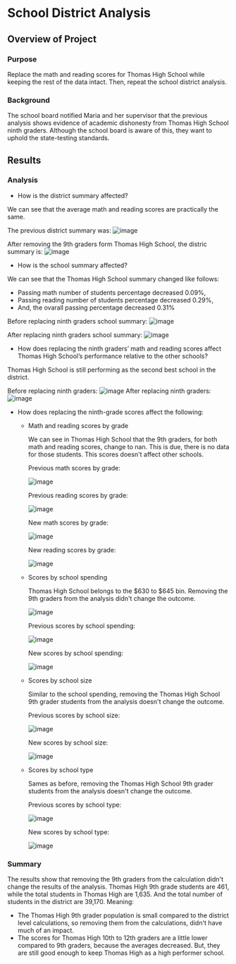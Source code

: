 # School District Analysis
## Overview of Project
### Purpose
Replace the math and reading scores for Thomas High School while keeping the rest of the data intact. Then, repeat the school district analysis.

### Background
The school board notified Maria and her supervisor that the previous analysis shows evidence of academic dishonesty from Thomas High School ninth graders. Although the school board is aware of this, they want to uphold the state-testing standards. 

## Results
### Analysis
- How is the district summary affected?

We can see that the average math and reading scores are practically the same. 

The previous district summary was:
![image](https://user-images.githubusercontent.com/21972342/137664432-40dba13d-c504-49e0-93e1-8a3a252a4a0d.png)

After removing the 9th graders form Thomas High School, the distric summary is:
![image](https://user-images.githubusercontent.com/21972342/137664494-ac9ac4f2-71fa-476b-bc81-75a46c9ba67f.png)

- How is the school summary affected?

We can see that the Thomas High School summary changed like follows: 
- Passing math number of students percentage decreased 0.09%,
- Passing reading number of students percentage decreased 0.29%,
- And, the ovarall passing percentage decreased 0.31%

Before replacing ninth graders school summary:
![image](https://user-images.githubusercontent.com/21972342/137665277-ff3edc44-e3a5-4300-be32-e515e7959c41.png)

After replacing ninth graders school summary:
![image](https://user-images.githubusercontent.com/21972342/137665300-e1d8e123-d876-4ca8-81ff-ce8fac15e84f.png)

- How does replacing the ninth graders’ math and reading scores affect Thomas High School’s performance relative to the other schools?

Thomas High School is still performing as the second best school in the district.

Before replacing ninth graders:
![image](https://user-images.githubusercontent.com/21972342/137665825-09984e28-2e97-46d1-b994-860c0f44f182.png)
After replacing ninth graders:
![image](https://user-images.githubusercontent.com/21972342/137665855-a1ac53cc-e162-4aa9-87cc-165c494bb365.png)

- How does replacing the ninth-grade scores affect the following:
    -  Math and reading scores by grade
       
       We can see in Thomas High School that the 9th graders, for both math and reading scores, change to nan. This is due, there is no data for those students. This scores doesn't affect other schools. 
       
        Previous math scores by grade:
       
        ![image](https://user-images.githubusercontent.com/21972342/137666942-48efbc2c-c24c-424e-b2a4-1e4abb0dc4dc.png)
       
        Previous reading scores by grade:
       
        ![image](https://user-images.githubusercontent.com/21972342/137666983-b9e5e8ac-9d16-45b1-86fa-c2ecad35e48d.png)

        New math scores by grade:
       
        ![image](https://user-images.githubusercontent.com/21972342/137667134-fa3de68e-aef3-4d2f-b1a3-1982ef8a48e2.png)

        New reading scores by grade:
       
       ![image](https://user-images.githubusercontent.com/21972342/137667164-cd0bdcf5-4dcc-4b0e-b24b-cc6baa7bbeb2.png)

    -  Scores by school spending

        Thomas High School belongs to the $630 to $645 bin. Removing the 9th graders from the analysis didn't change the outcome. 
       
        ![image](https://user-images.githubusercontent.com/21972342/137667463-4e1b42bf-0d4f-419b-a0a3-c8733027db16.png)

        Previous scores by school spending:
       
        ![image](https://user-images.githubusercontent.com/21972342/137667246-a1e697a3-b991-4dc4-96fb-d92dd4fa914b.png)
       
        New scores by school spending:
       
       ![image](https://user-images.githubusercontent.com/21972342/137667275-0def7082-6626-45dc-8b5d-694df9fda0ad.png)

    -  Scores by school size

        Similar to the school spending, removing the Thomas High School 9th grader students from the analysis doesn't change the outcome.
        
        Previous scores by school size:
        
        ![image](https://user-images.githubusercontent.com/21972342/137667776-d7e51eb6-0e85-4ab7-b0f1-a7e07b79198a.png)
        
        New scores by school size:
        
        ![image](https://user-images.githubusercontent.com/21972342/137667804-518f30a1-dcf5-4f2e-964f-eaa65b08b086.png)

    -  Scores by school type
        
        Sames as before, removing the Thomas High School 9th grader students from the analysis doesn't change the outcome.
        
        Previous scores by school type:
        
        ![image](https://user-images.githubusercontent.com/21972342/137668025-64eb9274-649d-4042-9554-0905e14d99cb.png)

        New scores by school type:
        
        ![image](https://user-images.githubusercontent.com/21972342/137668039-06787d40-42a1-4013-a465-73040f7f0fcf.png)

### Summary
The results show that removing the 9th graders from the calculation didn't change the results of the analysis. Thomas High 9th grade students are 461, while the total students in Thomas High are 1,635. And the total number of students in the district are 39,170. 
Meaning: 
- The Thomas High 9th grader population is small compared to the district level calculations, so removing them from the calculations, didn't have much of an impact.
- The scores for Thomas High 10th to 12th graders are a little lower compared to 9th graders, because the averages decreased. But, they are still good enough to keep Thomas High as a high performer school. 
